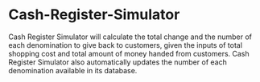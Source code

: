 # Cash-Register-Simulator

Cash Register Simulator will calculate the total change and the number of each denomination to give back to customers, given the inputs of total shopping cost and total amount of money handed from customers. Cash Register Simulator also automatically updates the number of each denomination available in its database.
